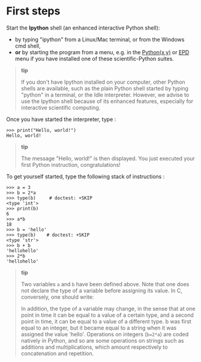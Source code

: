 First steps
===========

Start the **Ipython** shell (an enhanced interactive Python shell):

-   by typing "ipython" from a Linux/Mac terminal, or from the Windows
    cmd shell,
-   **or** by starting the program from a menu, e.g. in the
    [Python(x,y)](http://www.pythonxy.com/) or
    [EPD](http://store.enthought.com/) menu if you have installed one of
    these scientific-Python suites.

> **tip**
>
> If you don't have Ipython installed on your computer, other Python
> shells are available, such as the plain Python shell started by typing
> "python" in a terminal, or the Idle interpreter. However, we advise to
> use the Ipython shell because of its enhanced features, especially for
> interactive scientific computing.

Once you have started the interpreter, type :

    >>> print("Hello, world!")
    Hello, world!

> **tip**
>
> The message "Hello, world!" is then displayed. You just executed your
> first Python instruction, congratulations!

To get yourself started, type the following stack of instructions :

    >>> a = 3
    >>> b = 2*a
    >>> type(b)     # doctest: +SKIP
    <type 'int'>
    >>> print(b)
    6
    >>> a*b 
    18
    >>> b = 'hello' 
    >>> type(b)    # doctest: +SKIP
    <type 'str'>
    >>> b + b
    'hellohello'
    >>> 2*b
    'hellohello'

> **tip**
>
> Two variables `a` and `b` have been defined above. Note that one does
> not declare the type of a variable before assigning its value. In C,
> conversely, one should write:
>
> In addition, the type of a variable may change, in the sense that at
> one point in time it can be equal to a value of a certain type, and a
> second point in time, it can be equal to a value of a different type.
> b was first equal to an integer, but it became equal to a string when
> it was assigned the value 'hello'. Operations on integers (`b=2*a`)
> are coded natively in Python, and so are some operations on strings
> such as additions and multiplications, which amount respectively to
> concatenation and repetition.
